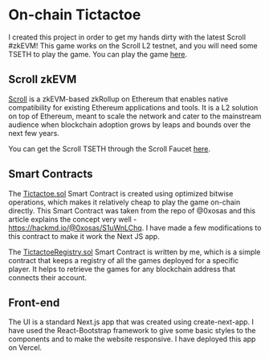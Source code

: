 # On-chain Tictactoe

I created this project in order to get my hands dirty with the latest Scroll #zkEVM! This game works on the Scroll L2 testnet, and you will need some TSETH to play the game.
You can play the game [here](vercel.com).

## Scroll zkEVM

[Scroll](https://scroll.io/) is a zkEVM-based zkRollup on Ethereum that enables native compatibility for existing Ethereum applications and tools. It is a L2 solution on top of Ethereum, meant to scale the network and cater to the mainstream audience when blockchain adoption grows by leaps and bounds over the next few years.

You can get the Scroll TSETH through the Scroll Faucet [here](https://scroll.io/prealpha/faucet).

## Smart Contracts

The [Tictactoe.sol](https://github.com/gaurangtorvekar/onchain-tictactoe/blob/main/contracts/Tictactoe.sol) Smart Contract is created using optimized bitwise operations, which makes it relatively cheap to play the game on-chain directly. This Smart Contract was taken from the repo of @0xosas and this article explains the concept very well - https://hackmd.io/@0xosas/S1uWnLChq. I have made a few modifications to this contract to make it work the Next JS app.

The [TictactoeRegistry.sol](https://github.com/gaurangtorvekar/onchain-tictactoe/blob/main/contracts/TictactoeRegistry.sol) Smart Contract is written by me, which is a simple contract that keeps a registry of all the games deployed for a specific player. It helps to retrieve the games for any blockchain address that connects their account.

## Front-end

The UI is a standard Next.js app that was created using create-next-app. I have used the React-Bootstrap framework to give some basic styles to the components and to make the website responsive. I have deployed this app on Vercel.
